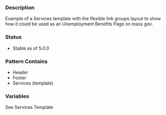 ### Description
Example of a Services template with the flexible link groups layout to show how it could be used as an Unemployment Benefits Page on mass gov.

### Status
* Stable as of 5.0.0

### Pattern Contains
* Header
* Footer
* Services (template)

### Variables
See Services Template
